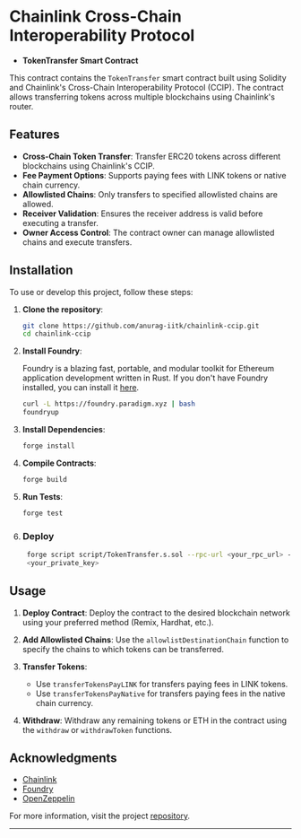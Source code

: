# Chainlink Cross-Chain Interoperability Protocol

* **TokenTransfer Smart Contract**

This contract contains the `TokenTransfer` smart contract built using Solidity and Chainlink's Cross-Chain Interoperability Protocol (CCIP). The contract allows transferring tokens across multiple blockchains using Chainlink's router.

## Features

- **Cross-Chain Token Transfer**: Transfer ERC20 tokens across different blockchains using Chainlink's CCIP.
- **Fee Payment Options**: Supports paying fees with LINK tokens or native chain currency.
- **Allowlisted Chains**: Only transfers to specified allowlisted chains are allowed.
- **Receiver Validation**: Ensures the receiver address is valid before executing a transfer.
- **Owner Access Control**: The contract owner can manage allowlisted chains and execute transfers.

## Installation

To use or develop this project, follow these steps:

1. **Clone the repository**:

   ```bash
   git clone https://github.com/anurag-iitk/chainlink-ccip.git
   cd chainlink-ccip
   ```

2. **Install Foundry**:

   Foundry is a blazing fast, portable, and modular toolkit for Ethereum application development written in Rust. If you don't have Foundry installed, you can install it [here](https://book.getfoundry.sh/getting-started/installation).

   ```bash
   curl -L https://foundry.paradigm.xyz | bash
   foundryup
   ```

3. **Install Dependencies**:

   ```bash
   forge install
   ```

4. **Compile Contracts**:

   ```bash
   forge build
   ```

5. **Run Tests**:

   ```bash
   forge test
   ```

6. ### Deploy

   ```bash
    forge script script/TokenTransfer.s.sol --rpc-url <your_rpc_url> --private-key 
    <your_private_key>
   ```

## Usage

1. **Deploy Contract**: Deploy the contract to the desired blockchain network using your preferred method (Remix, Hardhat, etc.).

2. **Add Allowlisted Chains**: Use the `allowlistDestinationChain` function to specify the chains to which tokens can be transferred.

3. **Transfer Tokens**:
   - Use `transferTokensPayLINK` for transfers paying fees in LINK tokens.
   - Use `transferTokensPayNative` for transfers paying fees in the native chain currency.

4. **Withdraw**: Withdraw any remaining tokens or ETH in the contract using the `withdraw` or `withdrawToken` functions.


## Acknowledgments

- [Chainlink](https://chain.link/)
- [Foundry](https://getfoundry.sh/)
- [OpenZeppelin](https://openzeppelin.com/)

For more information, visit the project [repository](https://github.com/anurag-iitk/chainlink-ccip.git).

---